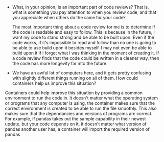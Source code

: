 - What, in your opinion, is an important part of code reviews? That is, what is
  something you pay attention to when you review code, and that you appreciate
  when others do the same for your code?

  The most important thing about a code review for me is to determine if the code is readable and easy to follow. This is because in the future, I want my code to stand strong and be able to be built upon. Even if the code works, if it's impossible to read and follow than no one is going to be able to use build upon it besides myself. I may not even be able to build upon it if I forget what I was thinking in the moment of creating it. If a code review finds that the code could be written in a cleaner way, then the code has more longevity far into the future. 

 - We have an awful lot of computers here, and it gets pretty confusing with
  slightly different things running on all of them. How could containers help us
  improve this situation?

  Containers could help improve this situation by providing a common environment to run the code in. It doesn't matter what the operating system or programs that any computer is using, the container makes sure that the correct environment is created to be able to run the file smoothly. This also makes sure that the dependancies and versions of programs are correct. For example, if pandas takes out the sample capability in their newest update, but your code depends on it, it doesn't matter what version of pandas another user has, a container will import the required version of pandas  